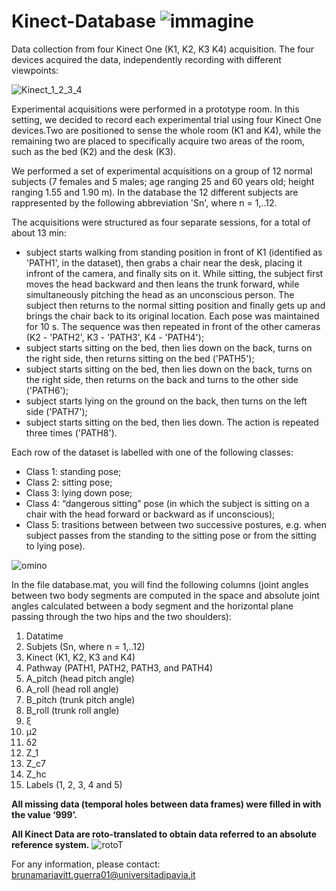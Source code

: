 # Kinect-Database ![immagine](https://user-images.githubusercontent.com/26774553/152373922-8e54e0e6-b5b3-4f39-8808-169b7452cd37.png)

Data collection from four Kinect One (K1, K2, K3 K4) acquisition. The four devices acquired the data, independently recording with different viewpoints:

![Kinect_1_2_3_4](https://user-images.githubusercontent.com/26774553/152374188-16a82388-3be3-44a0-b2fb-97f402bd8d84.svg)

Experimental acquisitions were performed in a prototype room. In this setting, we decided to record each experimental trial using four Kinect One devices.Two are positioned to sense the whole room (K1 and K4), while the remaining two are placed to specifically acquire two areas of the room, such as the bed (K2) and the desk (K3).

We performed a set of experimental acquisitions on a group of 12 normal subjects (7 females and 5 males; age ranging 25 and 60 years old; height ranging 1.55 and 1.90 m). In the database the 12 different subjects are rappresented by the following abbreviation 'Sn', where n = 1,..12.

The acquisitions were structured as four separate sessions, for a total of about 13 min:
  - subject starts walking from standing position in front of K1 (identified as 'PATH1', in the dataset), then grabs a chair near the desk, placing it infront of the camera, and     finally sits on it. While sitting, the subject first moves the head backward and then leans the trunk forward, while simultaneously pitching the head as an unconscious           person. The subject then returns to the normal sitting position and finally gets up and brings the chair back to its original location. Each pose was maintained for 10 s.       The sequence was then repeated in front of the other cameras (K2 - 'PATH2', K3 - 'PATH3', K4 - 'PATH4');
  - subject starts sitting on the bed, then lies down on the back, turns on the right side, then returns sitting on the bed ('PATH5');
  - subject starts sitting on the bed, then lies down on the back, turns on the right side, then returns on the back and turns to the other side ('PATH6');
  - subject starts lying on the ground on the back, then turns on the left side ('PATH7');
  - subject starts sitting on the bed, then lies down. The action is repeated three times ('PATH8').

Each row of the dataset is labelled with one of the following classes:
  - Class 1: standing pose;
  - Class 2: sitting pose;
  - Class 3: lying down pose;
  - Class 4: “dangerous sitting” pose (in which the subject is sitting on a chair with the head forward or backward as if unconscious);
  - Class 5: trasitions between between two successive postures, e.g. when subject passes from the standing to the sitting pose or from the sitting to lying pose).

![omino](https://user-images.githubusercontent.com/26774553/152379873-27446217-7c26-4951-b632-7083d9d5fef1.svg)

In the file database.mat, you will find the following columns (joint angles between two body segments are computed in the space and absolute joint angles calculated between a body segment and the horizontal plane passing through the two hips and the two shoulders):
1) Datatime
2) Subjets (Sn, where n = 1,..12)
3) Kinect (K1, K2, K3 and K4)
4) Pathway (PATH1, PATH2, PATH3, and PATH4)
5) A_pitch (head pitch angle) 
6) A_roll (head roll angle)
7) B_pitch (trunk pitch angle)
8) B_roll (trunk roll angle)
9) ξ
10) µ2
11) δ2
12) Z_1
13) Z_c7
14) Z_hc
15) Labels (1, 2, 3, 4 and 5)

**All missing data (temporal holes between data frames) were filled in with the value ‘999’.**

**All Kinect Data are roto-translated to obtain data referred to an absolute reference system.**
![rotoT](https://user-images.githubusercontent.com/26774553/152385224-dc1a0633-fa70-4a13-b85a-4d9768d42396.svg)

For any information, please contact: brunamariavitt.guerra01@universitadipavia.it
